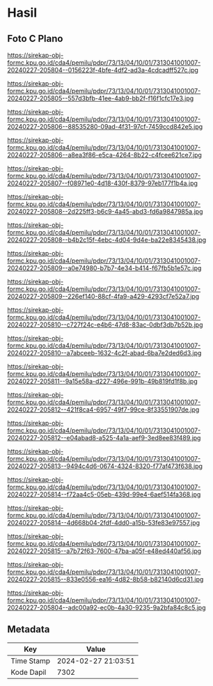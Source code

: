 # Hasil

## Foto C Plano

https://sirekap-obj-formc.kpu.go.id/cda4/pemilu/pdpr/73/13/04/10/01/7313041001007-20240227-205804--0156223f-4bfe-4df2-ad3a-4cdcadff527c.jpg

https://sirekap-obj-formc.kpu.go.id/cda4/pemilu/pdpr/73/13/04/10/01/7313041001007-20240227-205805--557d3bfb-41ee-4ab9-bb2f-f16f1cfc17e3.jpg

https://sirekap-obj-formc.kpu.go.id/cda4/pemilu/pdpr/73/13/04/10/01/7313041001007-20240227-205806--88535280-09ad-4f31-97cf-7459ccd842e5.jpg

https://sirekap-obj-formc.kpu.go.id/cda4/pemilu/pdpr/73/13/04/10/01/7313041001007-20240227-205806--a8ea3f86-e5ca-4264-8b22-c4fcee621ce7.jpg

https://sirekap-obj-formc.kpu.go.id/cda4/pemilu/pdpr/73/13/04/10/01/7313041001007-20240227-205807--f08971e0-4d18-430f-8379-97eb177f1b4a.jpg

https://sirekap-obj-formc.kpu.go.id/cda4/pemilu/pdpr/73/13/04/10/01/7313041001007-20240227-205808--2d225ff3-b6c9-4a45-abd3-fd6a9847985a.jpg

https://sirekap-obj-formc.kpu.go.id/cda4/pemilu/pdpr/73/13/04/10/01/7313041001007-20240227-205808--b4b2c15f-4ebc-4d04-9d4e-ba22e8345438.jpg

https://sirekap-obj-formc.kpu.go.id/cda4/pemilu/pdpr/73/13/04/10/01/7313041001007-20240227-205809--a0e74980-b7b7-4e34-b414-f67fb5b1e57c.jpg

https://sirekap-obj-formc.kpu.go.id/cda4/pemilu/pdpr/73/13/04/10/01/7313041001007-20240227-205809--226ef140-88cf-4fa9-a429-4293cf7e52a7.jpg

https://sirekap-obj-formc.kpu.go.id/cda4/pemilu/pdpr/73/13/04/10/01/7313041001007-20240227-205810--c727f24c-e4b6-47d8-83ac-0dbf3db7b52b.jpg

https://sirekap-obj-formc.kpu.go.id/cda4/pemilu/pdpr/73/13/04/10/01/7313041001007-20240227-205810--a7abceeb-1632-4c2f-abad-6ba7e2ded6d3.jpg

https://sirekap-obj-formc.kpu.go.id/cda4/pemilu/pdpr/73/13/04/10/01/7313041001007-20240227-205811--9a15e58a-d227-496e-991b-49b819fd1f8b.jpg

https://sirekap-obj-formc.kpu.go.id/cda4/pemilu/pdpr/73/13/04/10/01/7313041001007-20240227-205812--421f8ca4-6957-49f7-99ce-8f33551907de.jpg

https://sirekap-obj-formc.kpu.go.id/cda4/pemilu/pdpr/73/13/04/10/01/7313041001007-20240227-205812--e04abad8-a525-4a1a-aef9-3ed8ee83f489.jpg

https://sirekap-obj-formc.kpu.go.id/cda4/pemilu/pdpr/73/13/04/10/01/7313041001007-20240227-205813--9494c4d6-0674-4324-8320-f77af473f638.jpg

https://sirekap-obj-formc.kpu.go.id/cda4/pemilu/pdpr/73/13/04/10/01/7313041001007-20240227-205814--f72aa4c5-05eb-439d-99e4-6aef514fa368.jpg

https://sirekap-obj-formc.kpu.go.id/cda4/pemilu/pdpr/73/13/04/10/01/7313041001007-20240227-205814--4d668b04-2fdf-4dd0-a15b-53fe83e97557.jpg

https://sirekap-obj-formc.kpu.go.id/cda4/pemilu/pdpr/73/13/04/10/01/7313041001007-20240227-205815--a7b72f63-7600-47ba-a05f-e48ed440af56.jpg

https://sirekap-obj-formc.kpu.go.id/cda4/pemilu/pdpr/73/13/04/10/01/7313041001007-20240227-205815--833e0556-ea16-4d82-8b58-b82140d6cd31.jpg

https://sirekap-obj-formc.kpu.go.id/cda4/pemilu/pdpr/73/13/04/10/01/7313041001007-20240227-205804--adc00a92-ec0b-4a30-9235-9a2bfa84c8c5.jpg


## Metadata

| Key        | Value               |
| ---------- | ------------------- |
| Time Stamp | 2024-02-27 21:03:51 |
| Kode Dapil | 7302                |



